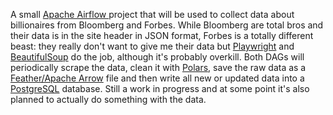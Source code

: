 A small [Apache Airflow ](https://airflow.apache.org/) project that will be used to collect data about billionaires from Bloomberg and Forbes. 
While Bloomberg are total bros and their data is in the site header in JSON format, Forbes is a totally different beast: they really don't want to give me their data but [Playwright](https://playwright.dev/) and [BeautifulSoup](https://pypi.org/project/beautifulsoup4/) do the job, although it's probably overkill. 
Both DAGs will periodically scrape the data, clean it with [Polars](https://www.pola.rs/), save the raw data as a [Feather/Apache Arrow](https://arrow.apache.org/docs/python/feather.html) file and then write all new or updated data into a [PostgreSQL](https://www.postgresql.org/) database. 
Still a work in progress and at some point it's also planned to actually do something with the data.